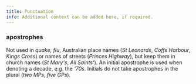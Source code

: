 ```yaml
---
title: Punctuation
info: Additional context can be added here, if required.
---
```


### apostrophes
Not used in _quake,_ _flu_, Australian place names (_St Leonards_, _Coffs Harbour_, _Kings Cross_) or names of streets (_Princes Highway_), but keep them in church names (_St Mary's_, _All Saints'_). An initial apostrophe is used when denoting a decade, e.g. the _'70s_. Initials do not take apostrophes in the plural (_two MPs_, _five GPs_).
